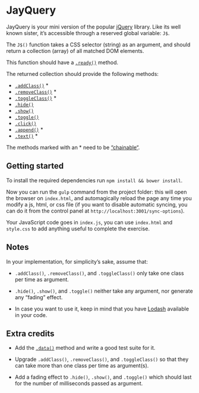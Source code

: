 # JayQuery

JayQuery is your mini version of the popular [jQuery](http://jquery.com/) library. Like its well known sister, it’s accessible through a reserved global variable: `J$`.

The `J$()` function takes a CSS selector (string) as an argument, and should return a collection (array) of all matched DOM elements.

This function should have a [`.ready()`](https://api.jquery.com/ready/) method.

The returned collection should provide the following methods:

- [`.addClass()`](https://api.jquery.com/addClass/) *
- [`.removeClass()`](https://api.jquery.com/removeClass/) *
- [`.toggleClass()`](https://api.jquery.com/toggleClass/) *
- [`.hide()`](https://api.jquery.com/hide/)
- [`.show()`](https://api.jquery.com/show/)
- [`.toggle()`](https://api.jquery.com/toggle/)
- [`.click()`](https://api.jquery.com/click/)
- [`.append()`](https://api.jquery.com/append/) *
- [`.text()`](https://api.jquery.com/text/) *


The methods marked with an * need to be [“chainable“](https://en.wikipedia.org/wiki/Method_chaining).

## Getting started

To install the required dependencies run `npm install && bower install`.

Now you can run the `gulp` command from the project folder: this will open the browser on `index.html`, and automagically reload the page any time you modify a js, html, or css file (if you want to disable automatic syncing, you can do it from the control panel at `http://localhost:3001/sync-options`).

Your JavaScript code goes in `index.js`, you can use `index.html` and `style.css` to add anything useful to complete the exercise.

## Notes

In your implementation, for simplicity’s sake, assume that:

- `.addClass()`, `.removeClass()`, and `.toggleClass()` only take one class per time as argument.

- `.hide()`, `.show()`, and `.toggle()` neither take any argument, nor generate any “fading” effect.

- In case you want to use it, keep in mind that you have [Lodash](https://lodash.com/) available in your code.

## Extra credits

- Add the [`.data()`](https://api.jquery.com/data/) method and write a good test suite for it.

- Upgrade `.addClass()`, `.removeClass()`, and `.toggleClass()` so that they can take more than one class per time as argument(s).

- Add a fading effect to `.hide()`, `.show()`, and `.toggle()` which should last for the number of milliseconds passed as argument.
